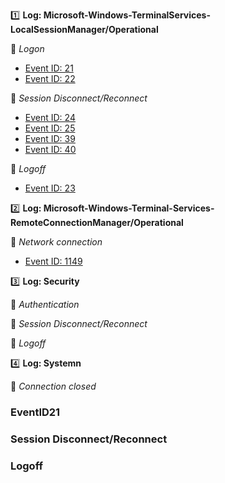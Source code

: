 :one: **Log: Microsoft-Windows-TerminalServices-LocalSessionManager/Operational** 

  :link: *Logon*
   - [Event ID: 21](#EventID21)
   - [Event ID: 22](#EventID22)  
  
  :link: *Session Disconnect/Reconnect*
   - [Event ID: 24](#EventID24)
   - [Event ID: 25](#EventID25)
   - [Event ID: 39](#EventID39)
   - [Event ID: 40](#EventID40)
  
  :link: *Logoff*
   - [Event ID: 23](#EventID23)



:two: **Log: Microsoft-Windows-Terminal-Services-RemoteConnectionManager/Operational**
  
  :link: *Network connection*
   - [Event ID: 1149](#EventID1149)
   
   
   
:three: **Log: Security**
  
  :link: *Authentication*
  
  :link: *Session Disconnect/Reconnect*
 
 :link: *Logoff*  
  
  
  
:four: **Log: Systemn**
  
  :link: *Connection closed*  
  

### EventID21



### Session Disconnect/Reconnect



### Logoff
